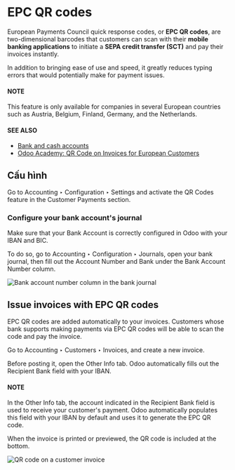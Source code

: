 # EPC QR codes

European Payments Council quick response codes, or **EPC QR codes**, are two-dimensional barcodes
that customers can scan with their **mobile banking applications** to initiate a **SEPA credit
transfer (SCT)** and pay their invoices instantly.

In addition to bringing ease of use and speed, it greatly reduces typing errors that would
potentially make for payment issues.

#### NOTE
This feature is only available for companies in several European countries such as Austria,
Belgium, Finland, Germany, and the Netherlands.

#### SEE ALSO
- [Bank and cash accounts](../bank.md)
- [Odoo Academy: QR Code on Invoices for European Customers](https://www.odoo.com/r/VuU)

## Cấu hình

Go to Accounting ‣ Configuration ‣ Settings and activate the QR
Codes feature in the Customer Payments section.

### Configure your bank account's journal

Make sure that your Bank Account is correctly configured in Odoo with your IBAN and BIC.

To do so, go to Accounting ‣ Configuration ‣ Journals, open your bank journal,
then fill out the Account Number and Bank under the Bank Account
Number column.

![Bank account number column in the bank journal](applications/finance/accounting/customer_invoices/epc_qr_code/bank-journal.png)

## Issue invoices with EPC QR codes

EPC QR codes are added automatically to your invoices. Customers whose bank supports making payments
via EPC QR codes will be able to scan the code and pay the invoice.

Go to Accounting ‣ Customers ‣ Invoices, and create a new invoice.

Before posting it, open the Other Info tab. Odoo automatically fills out the
Recipient Bank field with your IBAN.

#### NOTE
In the Other Info tab, the account indicated in the Recipient Bank field
is used to receive your customer's payment. Odoo automatically populates this field with your
IBAN by default and uses it to generate the EPC QR code.

When the invoice is printed or previewed, the QR code is included at the bottom.

![QR code on a customer invoice](applications/finance/accounting/customer_invoices/epc_qr_code/invoice-qr-code.png)
